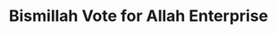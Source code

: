 ---
title: "Bismillah Vote for Allah Enterprise"
url: /accra/bismillah-vote-for-allah-enterprise/
shop: Kiosk
---